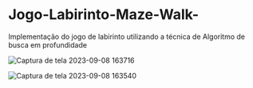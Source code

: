 
# Jogo-Labirinto-Maze-Walk-
Implementação do jogo de labirinto utilizando a técnica de Algoritmo de busca em profundidade

![Captura de tela 2023-09-08 163716](https://github.com/Alesandr0/Jogo-Labirinto-Maze-Walk-/assets/105898363/22a75ab7-9ca1-4bf8-b83c-17dfa9dd3033)

![Captura de tela 2023-09-08 163540](https://github.com/Alesandr0/Jogo-Labirinto-Maze-Walk-/assets/105898363/9ddefefa-5953-4cfa-8f96-362a311f4044)
